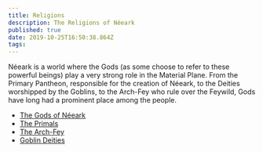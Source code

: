 ```yaml
---
title: Religions
description: The Religions of Néeark
published: true
date: 2019-10-25T16:50:38.864Z
tags: 
---
```


Néeark is a world where the Gods (as some choose to refer to these powerful beings) play a very strong role in the Material Plane. From the Primary Pantheon, responsible for the creation of Néeark, to the Deities worshipped by the Goblins, to the Arch-Fey who rule over the Feywild, Gods have long had a prominent place among the people.

* [The Gods of Néeark](/religions/pantheon)
* [The Primals](/religions/primal)
* [The Arch-Fey](/religions/arch-fey)
* [Goblin Deities](/religions/goblin)